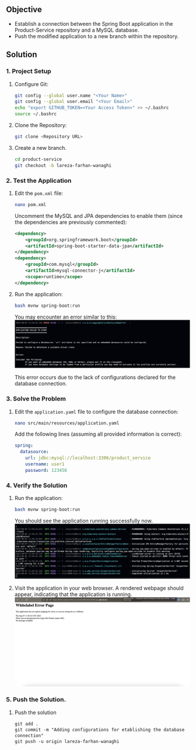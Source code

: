 ## Objective
- Establish a connection between the Spring Boot application in the Product-Service repository and a MySQL database.
- Push the modified application to a new branch within the repository.

## Solution

### 1. Project Setup

1. Configure Git:
   ```bash
   git config --global user.name "<Your Name>"
   git config --global user.email "<Your Email>"
   echo "export GITHUB_TOKEN=<Your Access Token>" >> ~/.bashrc
   source ~/.bashrc
   ```

2. Clone the Repository:
   ```bash
   git clone <Repository URL>
   ```
3. Create a new branch.
	```bash
	cd product-service
	git checkout -b lareza-farhan-wanaghi
	```

### 2. Test the Application

1. Edit the `pom.xml` file:
   ```bash
   nano pom.xml
   ```

   Uncomment the MySQL and JPA dependencies to enable them (since the dependencies are previously commented):
   ```xml
   <dependency>
       <groupId>org.springframework.boot</groupId>
       <artifactId>spring-boot-starter-data-jpa</artifactId>
   </dependency>
   <dependency>
       <groupId>com.mysql</groupId>
       <artifactId>mysql-connector-j</artifactId>
       <scope>runtime</scope>
   </dependency>
   ```

3. Run the application:
   ```bash
   bash mvnw spring-boot:run
   ```

   You may encounter an error similar to this:
   	![Screenshot 2023-09-07 at 18.45.59.png](_resources/Screenshot%202023-09-07%20at%2018.45.59.png)

   This error occurs due to the lack of configurations declared for the database connection.

### 3. Solve the Problem

1. Edit the `application.yaml` file to configure the database connection:
   ```bash
   nano src/main/resources/application.yaml
   ```

   Add the following lines (assuming all provided information is correct):
   ```yaml
   spring:
     datasource:
       url: jdbc:mysql://localhost:3306/product_service
       username: user1
       password: 123456
   ```

### 4. Verify the Solution

1. Run the application:
   ```bash
   bash mvnw spring-boot:run
   ```

   You should see the application running successfully now.
   	![Screenshot 2023-09-07 at 18.56.51.png](_resources/Screenshot%202023-09-07%20at%2018.56.51.png)

2. Visit the application in your web browser.
   A rendered webpage should appear, indicating that the application is running.
   	![Screenshot 2023-09-07 at 18.57.28.png](_resources/Screenshot%202023-09-07%20at%2018.57.28.png)
	
### 5. Push the Solution.
1. Push the solution
	```
	git add .
	git commit -m "Adding configurations for etablishing the database connection"
	git push -u origin lareza-farhan-wanaghi
	```